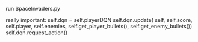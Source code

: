 

run SpaceInvaders.py


really important: 
                    self.dqn = self.playerDQN
                    self.dqn.update(
                        self,
                        self.score,
                        self.player, 
                        self.enemies,
                        self.get_player_bullets(),
                        self.get_enemy_bullets())
                    self.dqn.request_action()